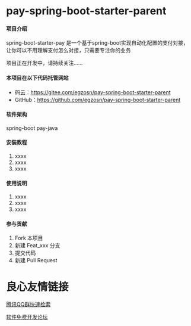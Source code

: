 # pay-spring-boot-starter-parent

#### 项目介绍
 spring-boot-starter-pay 是一个基于spring-boot实现自动化配置的支付对接，让你可以不用理解支付怎么对接，只需要专注你的业务 
 
 项目正在开发中，请持续关注……

#### 本项目在以下代码托管网站
* 码云：https://gitee.com/egzosn/pay-spring-boot-starter-parent
* GitHub：https://github.com/egzosn/pay-spring-boot-starter-parent

#### 软件架构
spring-boot  pay-java


#### 安装教程

1. xxxx
2. xxxx
3. xxxx

#### 使用说明

1. xxxx
2. xxxx
3. xxxx

#### 参与贡献

1. Fork 本项目
2. 新建 Feat_xxx 分支
3. 提交代码
4. 新建 Pull Request




 # 良心友情链接

[腾讯QQ群快速检索](http://u.720life.cn/s/8cf73f7c)

[软件免费开发论坛](http://u.720life.cn/s/bbb01dc0)